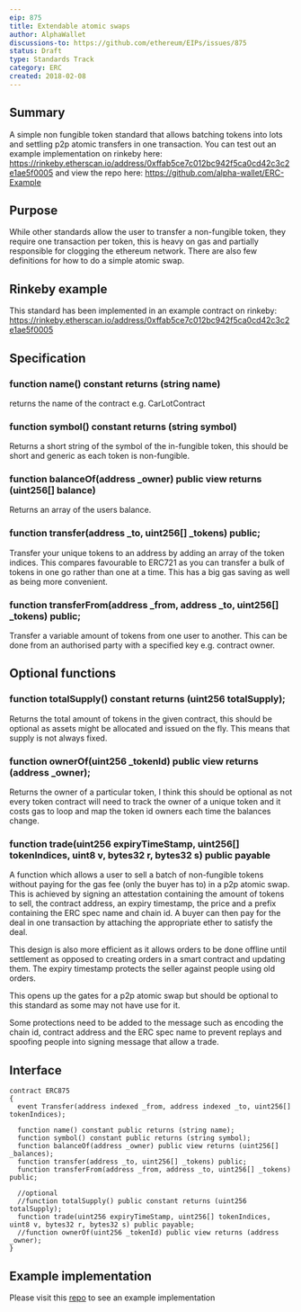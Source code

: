 ```yaml
---
eip: 875
title: Extendable atomic swaps
author: AlphaWallet
discussions-to: https://github.com/ethereum/EIPs/issues/875
status: Draft
type: Standards Track
category: ERC
created: 2018-02-08
---
```


## Summary
A simple non fungible token standard that allows batching tokens into lots and settling p2p atomic transfers in one transaction. You can test out an example implementation on rinkeby here: https://rinkeby.etherscan.io/address/0xffab5ce7c012bc942f5ca0cd42c3c2e1ae5f0005 and view the repo here: https://github.com/alpha-wallet/ERC-Example

## Purpose
While other standards allow the user to transfer a non-fungible token, they require one transaction per token, this is heavy on gas and partially responsible for clogging the ethereum network. There are also few definitions for how to do a simple atomic swap.

## Rinkeby example
This standard has been implemented in an example contract on rinkeby: https://rinkeby.etherscan.io/address/0xffab5ce7c012bc942f5ca0cd42c3c2e1ae5f0005

## Specification

### function name() constant returns (string name)

returns the name of the contract e.g. CarLotContract

### function symbol() constant returns (string symbol)

Returns a short string of the symbol of the in-fungible token, this should be short and generic as each token is non-fungible.

### function balanceOf(address _owner) public view returns (uint256[] balance)

Returns an array of the users balance.

### function transfer(address _to, uint256[] _tokens) public;

Transfer your unique tokens to an address by adding an array of the token indices. This compares favourable to ERC721 as you can transfer a bulk of tokens in one go rather than one at a time. This has a big gas saving as well as being more convenient.

### function transferFrom(address _from, address _to, uint256[] _tokens) public;

Transfer a variable amount of tokens from one user to another. This can be done from an authorised party with a specified key e.g. contract owner.

## Optional functions

### function totalSupply() constant returns (uint256 totalSupply);

Returns the total amount of tokens in the given contract, this should be optional as assets might be allocated and issued on the fly. This means that supply is not always fixed.

### function ownerOf(uint256 _tokenId) public view returns (address _owner);

Returns the owner of a particular token, I think this should be optional as not every token contract will need to track the owner of a unique token and it costs gas to loop and map the token id owners each time the balances change.

### function trade(uint256 expiryTimeStamp, uint256[] tokenIndices, uint8 v, bytes32 r, bytes32 s) public payable

A function which allows a user to sell a batch of non-fungible tokens without paying for the gas fee (only the buyer has to) in a p2p atomic swap. This is achieved by signing an attestation containing the amount of tokens to sell, the contract address, an expiry timestamp, the price and a prefix containing the ERC spec name and chain id. A buyer can then pay for the deal in one transaction by attaching the appropriate ether to satisfy the deal.

This design is also more efficient as it allows orders to be done offline until settlement as opposed to creating orders in a smart contract and updating them. The expiry timestamp protects the seller against people using old orders.

This opens up the gates for a p2p atomic swap but should be optional to this standard as some may not have use for it.

Some protections need to be added to the message such as encoding the chain id, contract address and the ERC spec name to prevent replays and spoofing people into signing message that allow a trade.

## Interface

```
contract ERC875
{
  event Transfer(address indexed _from, address indexed _to, uint256[] tokenIndices);

  function name() constant public returns (string name);
  function symbol() constant public returns (string symbol);
  function balanceOf(address _owner) public view returns (uint256[] _balances);
  function transfer(address _to, uint256[] _tokens) public;
  function transferFrom(address _from, address _to, uint256[] _tokens) public;

  //optional
  //function totalSupply() public constant returns (uint256 totalSupply);
  function trade(uint256 expiryTimeStamp, uint256[] tokenIndices, uint8 v, bytes32 r, bytes32 s) public payable;
  //function ownerOf(uint256 _tokenId) public view returns (address _owner);
}
```

## Example implementation

Please visit this [repo](https://github.com/alpha-wallet/ERC875) to see an example implementation  

